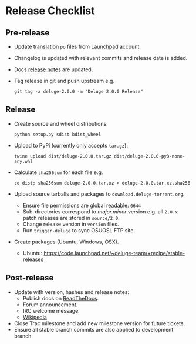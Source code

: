 # Release Checklist

## Pre-release

- Update [translation] `po` files from [Launchpad] account.
- Changelog is updated with relevant commits and release date is added.
- Docs [release notes] are updated.
- Tag release in git and push upstream e.g.

      git tag -a deluge-2.0.0 -m "Deluge 2.0.0 Release"

## Release

- Create source and wheel distributions:

      python setup.py sdist bdist_wheel

- Upload to PyPi (currently only accepts `tar.gz`):

      twine upload dist/deluge-2.0.0.tar.gz dist/deluge-2.0.0-py3-none-any.whl

- Calculate `sha256sum` for each file e.g.

      cd dist; sha256sum deluge-2.0.0.tar.xz > deluge-2.0.0.tar.xz.sha256

- Upload source tarballs and packages to `download.deluge-torrent.org`.
  - Ensure file permissions are global readable: `0644`
  - Sub-directories correspond to _major.minor_ version e.g. all `2.0.x` patch
    releases are stored in `source/2.0`.
  - Change release version in `version` files.
  - Run `trigger-deluge` to sync OSUOSL FTP site.
- Create packages (Ubuntu, Windows, OSX).
  - Ubuntu: <https://code.launchpad.net/~deluge-team/+recipe/stable-releases>

## Post-release

- Update with version, hashes and release notes:
  - Publish docs on [ReadTheDocs].
  - Forum announcement.
  - IRC welcome message.
  - [Wikipedia]
- Close Trac milestone and add new milestone version for future tickets.
- Ensure all stable branch commits are also applied to development branch.

[readthedocs]: https://deluge.readthedocs.io
[wikipedia]: http://en.wikipedia.org/wiki/Deluge_%28software%29
[launchpad]: https://translations.launchpad.net/deluge
[translation]: ../../contributing/translations.md
[release notes]: ../../releases/index.md
